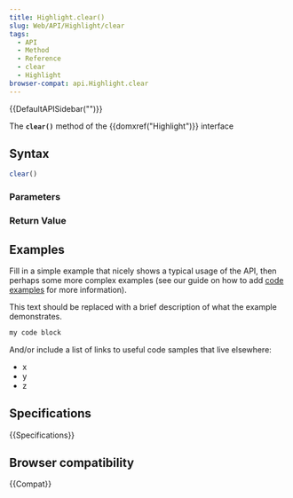 ```yaml
---
title: Highlight.clear()
slug: Web/API/Highlight/clear
tags:
  - API
  - Method
  - Reference
  - clear
  - Highlight
browser-compat: api.Highlight.clear
---
```

{{DefaultAPISidebar("")}}

The **`clear()`** method of the {{domxref("Highlight")}} interface 

## Syntax

```js
clear()
```

### Parameters



### Return Value



## Examples

Fill in a simple example that nicely shows a typical usage of the API, then perhaps some more complex examples (see our guide on how to add [code examples](/en-US/docs/MDN/Contribute/Structures/Code_examples) for more information).

This text should be replaced with a brief description of what the example demonstrates.

```js
my code block
```

And/or include a list of links to useful code samples that live elsewhere:

*   x
*   y
*   z

## Specifications

{{Specifications}}

## Browser compatibility

{{Compat}}

